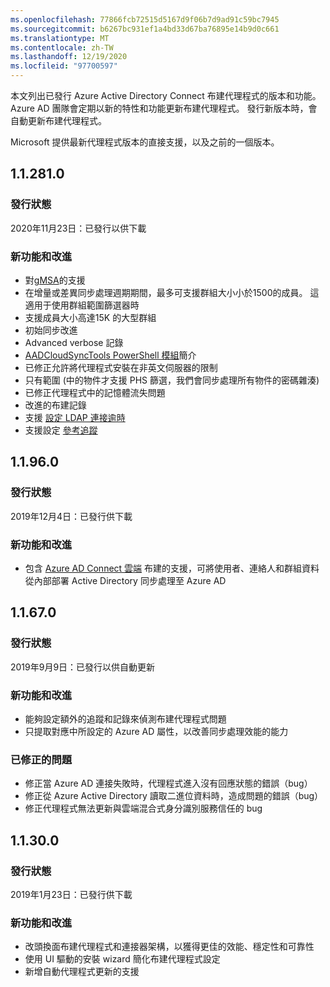 ```yaml
---
ms.openlocfilehash: 77866fcb72515d5167d9f06b7d9ad91c59bc7945
ms.sourcegitcommit: b6267bc931ef1a4bd33d67ba76895e14b9d0c661
ms.translationtype: MT
ms.contentlocale: zh-TW
ms.lasthandoff: 12/19/2020
ms.locfileid: "97700597"
---
```

本文列出已發行 Azure Active Directory Connect 布建代理程式的版本和功能。 Azure AD 團隊會定期以新的特性和功能更新布建代理程式。 發行新版本時，會自動更新布建代理程式。 

Microsoft 提供最新代理程式版本的直接支援，以及之前的一個版本。

## <a name="112810"></a>1.1.281.0

### <a name="release-status"></a>發行狀態

2020年11月23日：已發行以供下載

### <a name="new-features-and-improvements"></a>新功能和改進

* 對[gMSA](../articles/active-directory/cloud-provisioning/how-to-prerequisites.md#group-managed-service-accounts)的支援
* 在增量或差異同步處理週期期間，最多可支援群組大小小於1500的成員。 這適用于使用群組範圍篩選器時
* 支援成員大小高達15K 的大型群組
* 初始同步改進
* Advanced verbose 記錄
* [AADCloudSyncTools PowerShell 模組](../articles/active-directory/cloud-provisioning/reference-powershell.md)簡介
* 已修正允許將代理程式安裝在非英文伺服器的限制
* 只有範圍 (中的物件才支援 PHS 篩選，我們會同步處理所有物件的密碼雜湊) 
* 已修正代理程式中的記憶體流失問題
* 改進的布建記錄
* 支援 [設定 LDAP 連接逾時](../articles/active-directory/cloud-provisioning/how-to-manage-registry-options.md#configure-ldap-connection-timeout) 
* 支援設定 [參考追蹤](../articles/active-directory/cloud-provisioning/how-to-manage-registry-options.md#configure-referral-chasing) 


## <a name="11960"></a>1.1.96.0

### <a name="release-status"></a>發行狀態

2019年12月4日：已發行供下載

### <a name="new-features-and-improvements"></a>新功能和改進

* 包含 [Azure AD Connect 雲端](../articles/active-directory/cloud-provisioning/what-is-cloud-provisioning.md) 布建的支援，可將使用者、連絡人和群組資料從內部部署 Active Directory 同步處理至 Azure AD


## <a name="11670"></a>1.1.67.0

### <a name="release-status"></a>發行狀態

2019年9月9日：已發行以供自動更新

### <a name="new-features-and-improvements"></a>新功能和改進

* 能夠設定額外的追蹤和記錄來偵測布建代理程式問題
* 只提取對應中所設定的 Azure AD 屬性，以改善同步處理效能的能力

### <a name="fixed-issues"></a>已修正的問題

* 修正當 Azure AD 連接失敗時，代理程式進入沒有回應狀態的錯誤（bug）
* 修正從 Azure Active Directory 讀取二進位資料時，造成問題的錯誤（bug）
* 修正代理程式無法更新與雲端混合式身分識別服務信任的 bug

## <a name="11300"></a>1.1.30.0

### <a name="release-status"></a>發行狀態

2019年1月23日：已發行供下載

### <a name="new-features-and-improvements"></a>新功能和改進

* 改頭換面布建代理程式和連接器架構，以獲得更佳的效能、穩定性和可靠性 
* 使用 UI 驅動的安裝 wizard 簡化布建代理程式設定 
* 新增自動代理程式更新的支援


